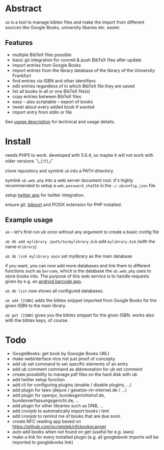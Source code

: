 # Abstract

`ub` is a tool to manage bibtex files and make the import from different sources
like Google Books, university libaries etc. easier.

## Features

* multiple BibTeX files possible
* basic git integration for commit & push BibTeX files after update
* import entries from Google Books
* import entries from the library database of the library of the University Frankfurt
* find entries via ISBN and other identifiers
* edit entries regardless of in which BibTeX file they are saved
* list all books in all or one BibTeX file(s)
* copy entries between BibTeX files
* easy – also scriptable – export of books
* tweet about every added book if wanted
* import entry from stdin or file

See [usage description](ub.usage.txt) for technical and usage details.

# Install

needs PHP5 to work. developed with 5.6.4, so maybe it will not work with older versions ¯\\\_(ツ)\_/¯

clone repository and symlink `ub` into a PATH directory.

symlink `ub.web.php` into a web server document root. It's highly recommended to setup a `web.password_sha256` in the `~/.ubconfig.json` file.

setup [twitter app](https://apps.twitter.com) for twitter integration.

ensure git, [bibsort](http://ftp.math.utah.edu/pub/bibsort/) and POSIX extension for PHP installed.

## Example usage

`ub` – let's first run ub once without any argument to create a basic config file

`ub db add mylibrary /path/to/mylibrary.bib` add `mylibrary.bib` (with the name `mlibrary`) 

`ub db link mylibrary main` set mylibrary as the main database

if you want, you can now add more databases and link them to different functions such as `barcode`, which is the database the `ub.web.php` uses to store books into. The purpose of this web service is to handle requests given by e.g. an [android barcode app](https://play.google.com/store/apps/details?id=com.google.zxing.client.android).

`ub db list` now shows all configured databases.

`ub add [ISBN]` adds the bibtex snippet imported from Google Books for the given ISBN to the main library.

`ub get [ISBN]` gives you the bibtex snippet for the given ISBN. works also with the bibtex keys, of course.

# Todo

* GoogleBooks: get book by Gooogle Books URL)
* make webinterface nice not just proof of concepty.
* add ub set command to set specific elements of an entry
* add ub comment command as abbreveation for ub set comment
* create possibility to manage pdf files on the hard disk with ub
* add twitter setup function
* add cli for configuring plugins (enable / disable plugins, …)
* add plugin for laws (dejure / gesetze-im-internet.de / …)
* add plugin for openjur, bundesgerichtshof.de, bundesverfassungsgericht.de, …
* add plugin for other libraries such as DNB, …
* add cronjob to automatically import books i lent
* add cronjob to remind me of books that are due soon 
* create NFC reading app based on https://github.com/scriptotek/nfcbookscanner
* auto add books when not found on get (useful for e.g. laws)
* make a link for every installed plugin (e.g. all googlebook imports will be imported to googlebooks link)
 
